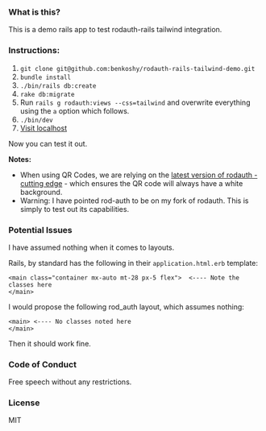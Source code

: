 ### What is this?

This is a demo rails app to test rodauth-rails tailwind integration.

### Instructions:

1. `git clone git@github.com:benkoshy/rodauth-rails-tailwind-demo.git`
2. `bundle install`
3. `./bin/rails db:create`
4. `rake db:migrate`
5. Run `rails g rodauth:views --css=tailwind` and overwrite everything using the `a` option which follows.
6. `./bin/dev`
7. [Visit localhost](http://localhost:3000/)

Now you can test it out.

**Notes:** 

* When using QR Codes, we are relying on the [latest version of rodauth - cutting edge](https://github.com/jeremyevans/rodauth/commit/90ad8052661c55f8cc394bb36b38b48ddf65899f) - which ensures the QR code will always have a white background.
* Warning: I have pointed rod-auth to be on my fork of rodauth. This is simply to test out its capabilities.

### Potential Issues

I have assumed nothing when it comes to layouts.

Rails, by standard has the following in their `application.html.erb` template:

```erb  
<main class="container mx-auto mt-28 px-5 flex">  <---- Note the classes here            
</main>
```

I would propose the following rod_auth layout, which assumes nothing:

```erb
<main> <---- No classes noted here      
</main> 
```

Then it should work fine.

### Code of Conduct
Free speech without any restrictions.

### License
MIT


